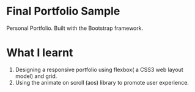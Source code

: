 # Final Portfolio Sample
Personal Portfolio. Built with the Bootstrap framework.

# What I learnt

1. Designing a responsive portfolio using flexbox( a CSS3 web layout model) and grid.
2. Using the animate on scroll (aos) library to promote user experience.  
